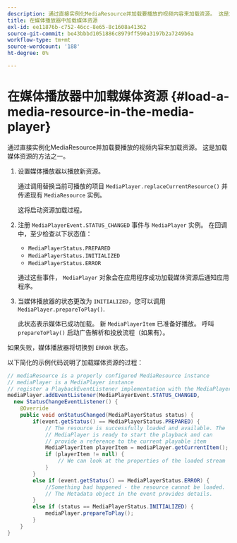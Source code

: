 ```yaml
---
description: 通过直接实例化MediaResource并加载要播放的视频内容来加载资源。 这是加载媒体资源的方法之一。
title: 在媒体播放器中加载媒体资源
exl-id: ee11876b-c752-46cc-8e65-8c1608a41362
source-git-commit: be43bbbd1051886c8979ff590a3197b2a7249b6a
workflow-type: tm+mt
source-wordcount: '188'
ht-degree: 0%

---
```


# 在媒体播放器中加载媒体资源 {#load-a-media-resource-in-the-media-player}

通过直接实例化MediaResource并加载要播放的视频内容来加载资源。 这是加载媒体资源的方法之一。

1. 设置媒体播放器以播放新资源。

   通过调用替换当前可播放的项目 `MediaPlayer.replaceCurrentResource()` 并传递现有 `MediaResource` 实例。

   这将启动资源加载过程。

1. 注册 `MediaPlayerEvent.STATUS_CHANGED` 事件与 `MediaPlayer` 实例。 在回调中，至少检查以下状态值：

   * `MediaPlayerStatus.PREPARED`
   * `MediaPlayerStatus.INITIALIZED`
   * `MediaPlayerStatus.ERROR`

   通过这些事件， `MediaPlayer` 对象会在应用程序成功加载媒体资源后通知应用程序。
1. 当媒体播放器的状态更改为 `INITIALIZED`，您可以调用 `MediaPlayer.prepareToPlay()`.

   此状态表示媒体已成功加载。 新 `MediaPlayerItem` 已准备好播放。 呼叫 `prepareToPlay()` 启动广告解析和投放流程（如果有）。

如果失败，媒体播放器将切换到 `ERROR` 状态。

以下简化的示例代码说明了加载媒体资源的过程：

```java
// mediaResource is a properly configured MediaResource instance 
// mediaPlayer is a MediaPlayer instance 
// register a PlaybackEventListener implementation with the MediaPlayer instance 
mediaPlayer.addEventListener(MediaPlayerEvent.STATUS_CHANGED,  
  new StatusChangeEventListener() { 
    @Override 
    public void onStatusChanged(MediaPlayerStatus status) { 
        if(event.getStatus() == MediaPlayerStatus.PREPARED) { 
            // The resource is successfully loaded and available. The  
            // MediaPlayer is ready to start the playback and can 
            // provide a reference to the current playable item 
            MediaPlayerItem playerItem = mediaPlayer.getCurrentItem(); 
            if (playerItem != null) { 
                // We can look at the properties of the loaded stream 
            } 
        } 
        else if (event.getStatus() == MediaPlayerStatus.ERROR) { 
            //Something bad happened - the resource cannot be loaded. 
            // The Metadata object in the event provides details. 
        } 
        else if (status == MediaPlayerStatus.INITIALIZED) { 
            mediaPlayer.prepareToPlay(); 
        } 
    } 
} 
```
